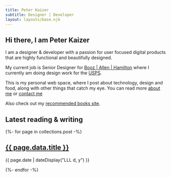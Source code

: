 ```yaml
---
title: Peter Kaizer
subtitle: Designer | Developer
layout: layouts/base.njk
---
```


<div class="page-area">

  <article class="home-main">

  ## Hi there, I am Peter Kaizer

I am a designer & developer with a passion for user focused digital products that are highly functional and beautifully designed.

My current job is Senior Designer for <a href="http://www.boozallen.com/">Booz | Allen | Hamilton</a> where I currently am doing design work for the <a href="https://www.usps.com/">USPS</a>.

This is my personal web space, where I post about technology, design and food, along with other things that catch my eye.  You can read more <a href="/about">about me</a> or <a href="/contact">contact me</a>

Also check out my <a href="http://books.peterkaizer.com/">recommended books site</a>.

  </article>

  <section class ="home-article-listing" id="follow">

  # Latest reading & writing

{%- for page in collections.post -%}

  <h2><a href="{{ page.url }}">{{ page.data.title }}</a></h2>
  <i class="far fa-calendar-alt"></i> {{ page.date | dateDisplay("LLL d, y") }}

{%- endfor -%}

</section>

</div>

